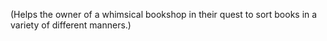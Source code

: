 (Helps the owner of a whimsical bookshop in their quest to sort books in a variety of different manners.)
